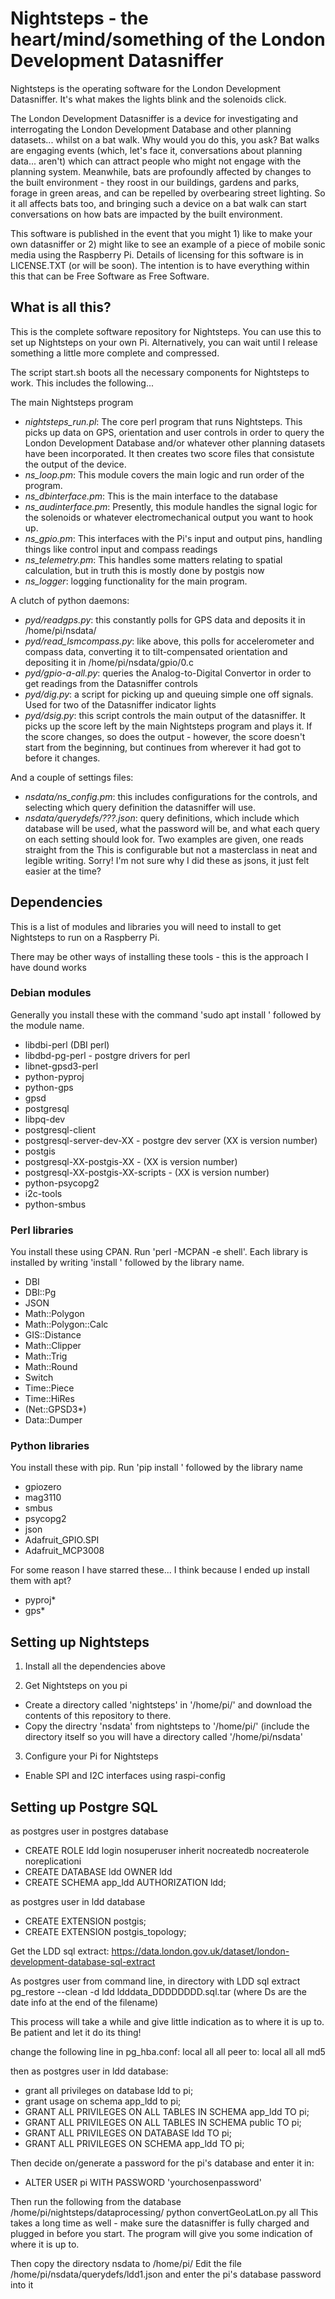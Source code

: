 # Nightsteps - the heart/mind/something of the London Development Datasniffer

Nightsteps is the operating software for the London Development Datasniffer. It's what makes the lights blink and 
the solenoids click.

The London Development Datasniffer is a device for investigating and interrogating the London Development Database and other
planning datasets... whilst on a bat walk. Why would you do this, you ask? Bat walks are engaging events (which, let's face 
it, conversations about planning data... aren't) which can attract people who might not engage with the planning system.
Meanwhile, bats are profoundly affected by changes to the built environment - they roost in our buildings, gardens and parks,
forage in green areas, and can be repelled by overbearing street lighting. So it all affects bats too, and bringing such
a device on a bat walk can start conversations on how bats are impacted by the built environment.

This software is published in the event that you might 1) like to make your own datasniffer or 2) might like to see an 
example of a piece of mobile sonic media using the Raspberry Pi. Details of licensing for this software is in LICENSE.TXT
(or will be soon). The intention is to have everything within this that can be Free Software as Free Software.

## What is all this?

This is the complete software repository for Nightsteps. You can use this to set up Nightsteps on your own Pi. Alternatively,
you can wait until I release something a little more complete and compressed.

The script start.sh boots all the necessary components for Nightsteps to work. This includes the following...

The main Nightsteps program

* *nightsteps_run.pl*: The core perl program that runs Nightsteps. This picks up data on GPS, orientation and user controls
in order to query the London Development Database and/or whatever other planning datasets have been incorporated. It then creates
two score files that consistute the output of the device.
* *ns_loop.pm*: This module covers the main logic and run order of the program.
* *ns_dbinterface.pm*: This is the main interface to the database
* *ns_audinterface.pm*: Presently, this module handles the signal logic for the solenoids or whatever electromechanical output
  you want to hook up.
* *ns_gpio.pm*: This interfaces with the Pi's input and output pins, handling things like control input and compass readings
* *ns_telemetry.pm*: This handles some matters relating to spatial calculation, but in truth this is mostly done by postgis now
* *ns_logger*: logging functionality for the main program.

A clutch of python daemons:

* *pyd/readgps.py*: this constantly polls for GPS data and deposits it in /home/pi/nsdata/
* *pyd/read_lsmcompass.py*: like above, this polls for accelerometer and compass data, converting it to tilt-compensated orientation and 
depositing it in /home/pi/nsdata/gpio/0.c
* *pyd/gpio-a-all.py*: queries the Analog-to-Digital Convertor in order to get readings from the Datasniffer controls
* *pyd/dig.py*: a script for picking up and queuing simple one off signals. Used for two of the Datasniffer indicator lights
* *pyd/dsig.py*: this script controls the main output of the datasniffer. It picks up the score left by the main Nightsteps program and 
plays it. If the score changes, so does the output - however, the score doesn't start from the beginning, but continues from wherever
it had got to before it changes.

And a couple of settings files:

* *nsdata/ns_config.pm*: this includes configurations for the controls, and selecting which query definition the datasniffer will use.
* *nsdata/querydefs/???.json*: query definitions, which include which database will be used, what the password will be, and what each query on each setting
should look for. Two examples are given, one reads straight from the This is configurable but not a masterclass in neat and legible writing. Sorry! I'm not
sure why I did these as jsons, it just felt easier at the time?


## Dependencies

This is a list of modules and libraries you will need to install to get Nightsteps to run on a Raspberry Pi.

There may be other ways of installing these tools - this is the approach I have dound works

### Debian modules

Generally you install these with the command 'sudo apt install ' followed by the module name.

* libdbi-perl (DBI perl)
* libdbd-pg-perl - postgre drivers for perl
* libnet-gpsd3-perl
* python-pyproj
* python-gps
* gpsd
* postgresql 
* libpq-dev 
* postgresql-client
* postgresql-server-dev-XX - postgre dev server (XX is version number)
* postgis
* postgresql-XX-postgis-XX  - (XX is version number)
* postgresql-XX-postgis-XX-scripts  - (XX is version number)
* python-psycopg2
* i2c-tools
* python-smbus

### Perl libraries

You install these using CPAN. Run 'perl -MCPAN -e shell'. Each library is installed by writing 'install ' followed by the library name.

* DBI
* DBI::Pg
* JSON
* Math::Polygon
* Math::Polygon::Calc
* GIS::Distance
* Math::Clipper
* Math::Trig
* Math::Round
* Switch
* Time::Piece
* Time::HiRes
* \(Net::GPSD3\*\)
* Data::Dumper

### Python libraries

You install these with pip. Run 'pip install ' followed by the library name

* gpiozero
* mag3110
* smbus
* psycopg2
* json
* Adafruit\_GPIO.SPI
* Adafruit\_MCP3008

For some reason I have starred these... I think because I ended up install them with apt?

* pyproj\*
* gps\*

## Setting up Nightsteps

1) Install all the dependencies above

2) Get Nightsteps on you pi

* Create a directory called 'nightsteps' in '/home/pi/' and download the contents of this repository to there.
* Copy the directry 'nsdata' from nightsteps to '/home/pi/' (include the directory itself so you will have a directory
called '/home/pi/nsdata'

3) Configure your Pi for Nightsteps
* Enable SPI and I2C interfaces using raspi-config



## Setting up Postgre SQL

as postgres user in postgres database
* CREATE ROLE ldd login nosuperuser inherit nocreatedb nocreaterole noreplicationi
* CREATE DATABASE ldd OWNER ldd
* CREATE SCHEMA app\_ldd AUTHORIZATION ldd;

as postgres user in ldd database
* CREATE EXTENSION postgis;
* CREATE EXTENSION postgis\_topology;

Get the LDD sql extract: https://data.london.gov.uk/dataset/london-development-database-sql-extract

As postgres user from command line, in directory with LDD sql extract
pg\_restore --clean -d ldd ldddata\_DDDDDDDD.sql.tar (where Ds are the date info at the end of the filename)

This process will take a while and give little indication as to where it is up to. Be patient and let it do its thing!

change the following line in pg\_hba.conf:
local   all    all     peer
to:
local   all    all     md5

then as postgres user in ldd database:
* grant all privileges on database ldd to pi;
* grant usage on schema app\_ldd to pi;
* GRANT ALL PRIVILEGES ON ALL TABLES IN SCHEMA app\_ldd TO pi;
* GRANT ALL PRIVILEGES ON ALL TABLES IN SCHEMA public TO pi;
* GRANT ALL PRIVILEGES ON DATABASE ldd TO pi;
* GRANT ALL PRIVILEGES ON SCHEMA app\_ldd TO pi;

Then decide on/generate a password for the pi's database and enter it in:

* ALTER USER pi WITH PASSWORD 'yourchosenpassword'

Then run the following from the database /home/pi/nightsteps/dataprocessing/
python convertGeoLatLon.py all
This takes a long time as well - make sure the datasniffer is fully charged and plugged in before you start. 
The program will give you some indication of where it is up to.

Then copy the directory nsdata to /home/pi/
Edit the file /home/pi/nsdata/querydefs/ldd1.json and enter the pi's database password into it
